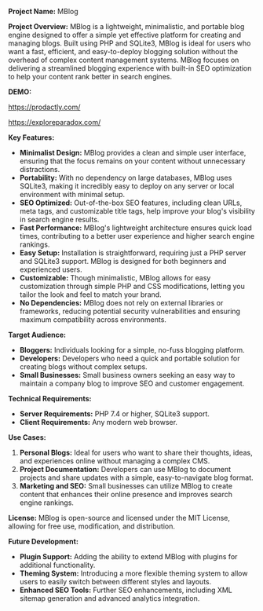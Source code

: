 
**Project Name:** MBlog

**Project Overview:**
MBlog is a lightweight, minimalistic, and portable blog engine designed to offer a simple yet effective platform for creating and managing blogs. Built using PHP and SQLite3, MBlog is ideal for users who want a fast, efficient, and easy-to-deploy blogging solution without the overhead of complex content management systems. MBlog focuses on delivering a streamlined blogging experience with built-in SEO optimization to help your content rank better in search engines.

**DEMO:**

https://prodactly.com/

https://exploreparadox.com/


**Key Features:**
- **Minimalist Design:** MBlog provides a clean and simple user interface, ensuring that the focus remains on your content without unnecessary distractions.
- **Portability:** With no dependency on large databases, MBlog uses SQLite3, making it incredibly easy to deploy on any server or local environment with minimal setup.
- **SEO Optimized:** Out-of-the-box SEO features, including clean URLs, meta tags, and customizable title tags, help improve your blog's visibility in search engine results.
- **Fast Performance:** MBlog's lightweight architecture ensures quick load times, contributing to a better user experience and higher search engine rankings.
- **Easy Setup:** Installation is straightforward, requiring just a PHP server and SQLite3 support. MBlog is designed for both beginners and experienced users.
- **Customizable:** Though minimalistic, MBlog allows for easy customization through simple PHP and CSS modifications, letting you tailor the look and feel to match your brand.
- **No Dependencies:** MBlog does not rely on external libraries or frameworks, reducing potential security vulnerabilities and ensuring maximum compatibility across environments.

**Target Audience:**
- **Bloggers:** Individuals looking for a simple, no-fuss blogging platform.
- **Developers:** Developers who need a quick and portable solution for creating blogs without complex setups.
- **Small Businesses:** Small business owners seeking an easy way to maintain a company blog to improve SEO and customer engagement.

**Technical Requirements:**
- **Server Requirements:** PHP 7.4 or higher, SQLite3 support.
- **Client Requirements:** Any modern web browser.

**Use Cases:**
1. **Personal Blogs:** Ideal for users who want to share their thoughts, ideas, and experiences online without managing a complex CMS.
2. **Project Documentation:** Developers can use MBlog to document projects and share updates with a simple, easy-to-navigate blog format.
3. **Marketing and SEO:** Small businesses can utilize MBlog to create content that enhances their online presence and improves search engine rankings.

**License:**
MBlog is open-source and licensed under the MIT License, allowing for free use, modification, and distribution.

**Future Development:**
- **Plugin Support:** Adding the ability to extend MBlog with plugins for additional functionality.
- **Theming System:** Introducing a more flexible theming system to allow users to easily switch between different styles and layouts.
- **Enhanced SEO Tools:** Further SEO enhancements, including XML sitemap generation and advanced analytics integration.
